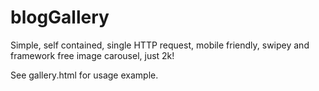# blogGallery

Simple, self contained, single HTTP request, mobile friendly, swipey and framework free image carousel, just 2k!

See gallery.html for usage example.
